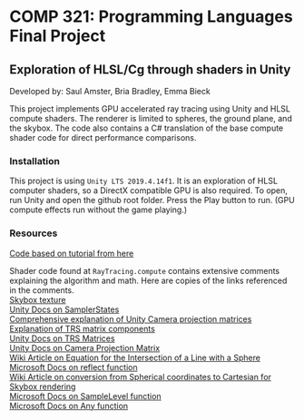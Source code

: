 # COMP 321: Programming Languages Final Project
## Exploration of HLSL/Cg through shaders in Unity
Developed by: Saul Amster, Bria Bradley, Emma Bieck  
  
This  project implements GPU accelerated ray tracing using Unity and HLSL compute shaders. The renderer is limited to spheres, the ground plane, and the skybox. The code also contains a C# translation of the base compute shader code for direct performance comparisons. 

### Installation
This project is using ```Unity LTS 2019.4.14f1```. It is an exploration of HLSL computer shaders, so a DirectX compatible GPU is also required. To open, run Unity and open the github root folder. Press the Play button to run. (GPU compute effects run without the game playing.)

### Resources
[Code based on tutorial from here](http://blog.three-eyed-games.com/2018/05/03/gpu-ray-tracing-in-unity-part-1/)  
  
Shader code found at ```RayTracing.compute``` contains extensive comments explaining the algorithm and math. Here are copies of the links referenced in the comments.  
[Skybox texture](https://hdrihaven.com/hdri/?c=skies&h=kiara_1_dawn)  
[Unity Docs on SamplerStates](https://docs.unity3d.com/Manual/SL-SamplerStates.html)  
[Comprehensive explanation of Unity Camera projection matrices](https://answers.unity.com/questions/1359718/what-do-the-values-in-the-matrix4x4-for-cameraproj.html)  
[Explanation of TRS matrix components](https://answers.unity.com/questions/402280/how-to-decompose-a-trs-matrix.html)  
[Unity Docs on TRS Matrices](https://docs.unity3d.com/ScriptReference/Matrix4x4.TRS.html)  
[Unity Docs on Camera Projection Matrix](https://docs.unity3d.com/ScriptReference/Camera-projectionMatrix.html)  
[Wiki Article on Equation for the Intersection of a Line with a Sphere](https://en.wikipedia.org/wiki/Line%E2%80%93sphere_intersection)  
[Microsoft Docs on reflect function](https://docs.microsoft.com/en-us/windows/win32/direct3dhlsl/dx-graphics-hlsl-reflect)  
[Wiki Article on conversion from Spherical coordinates to Cartesian for Skybox rendering](https://en.wikipedia.org/wiki/Spherical_coordinate_system#Coordinate_system_conversions)  
[Microsoft Docs on SampleLevel function](https://docs.microsoft.com/en-us/windows/win32/direct3dhlsl/dx-graphics-hlsl-to-samplelevel)  
[Microsoft Docs on Any function](https://docs.microsoft.com/en-us/windows/win32/direct3dhlsl/dx-graphics-hlsl-any)  
